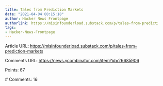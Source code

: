 ```yaml
---
title: Tales from Prediction Markets
date: "2021-04-04 00:15:18"
author: Hacker News Frontpage
authorlink: https://misinfounderload.substack.com/p/tales-from-prediction-markets
tags:
- Hacker-News-Frontpage
---
```


<p>Article URL: <a href="https://misinfounderload.substack.com/p/tales-from-prediction-markets">https://misinfounderload.substack.com/p/tales-from-prediction-markets</a></p>
<p>Comments URL: <a href="https://news.ycombinator.com/item?id=26685906">https://news.ycombinator.com/item?id=26685906</a></p>
<p>Points: 67</p>
<p># Comments: 16</p>
